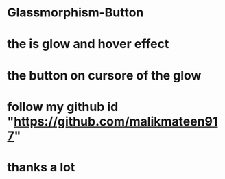 # Glassmorphism-Button
# the is glow and hover effect
# the button on cursore of the glow
# follow my github id "https://github.com/malikmateen917"
# thanks a lot
